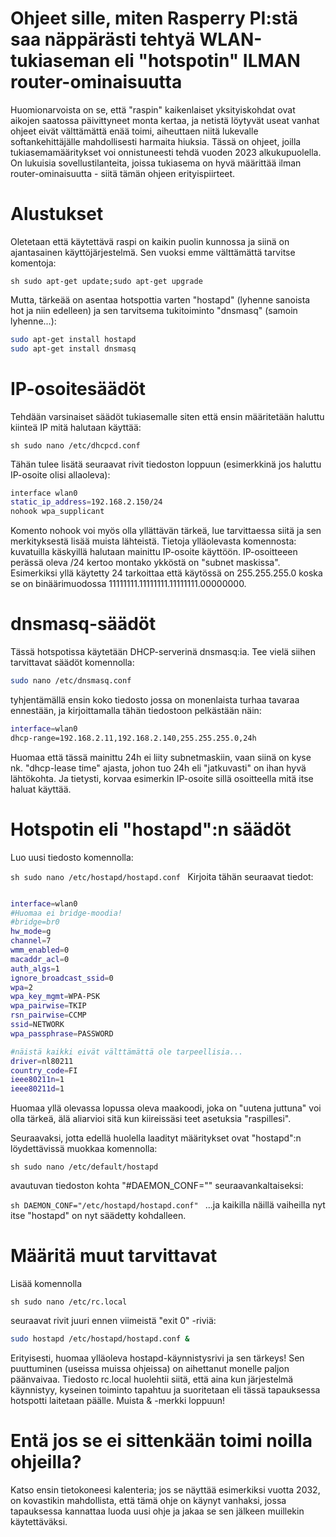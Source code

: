 # Ohjeet sille, miten Rasperry PI:stä saa näppärästi tehtyä WLAN-tukiaseman eli "hotspotin" ILMAN router-ominaisuutta

Huomionarvoista on se, että "raspin" kaikenlaiset yksityiskohdat ovat aikojen saatossa päivittyneet monta kertaa, ja netistä löytyvät useat vanhat ohjeet eivät välttämättä enää toimi, aiheuttaen niitä lukevalle softankehittäjälle mahdollisesti harmaita hiuksia. Tässä on ohjeet, joilla tukiasemamääritykset voi onnistuneesti tehdä vuoden 2023 alkukupuolella. On lukuisia sovellustilanteita, joissa tukiasema on hyvä määrittää ilman router-ominaisuutta - siitä tämän ohjeen erityispiirteet. 

# Alustukset

Oletetaan että käytettävä raspi on kaikin puolin kunnossa ja siinä on ajantasainen käyttöjärjestelmä. Sen vuoksi emme välttämättä tarvitse komentoja: 

`sh
sudo apt-get update;sudo apt-get upgrade
`

Mutta, tärkeää on asentaa hotspottia varten "hostapd" (lyhenne sanoista hot ja niin edelleen) ja sen tarvitsema tukitoiminto "dnsmasq" (samoin lyhenne...):

```sh
sudo apt-get install hostapd
sudo apt-get install dnsmasq
```

# IP-osoitesäädöt

Tehdään varsinaiset säädöt tukiasemalle siten että ensin määritetään haluttu kiinteä IP mitä halutaan käyttää:

`sh
sudo nano /etc/dhcpcd.conf
`

Tähän tulee lisätä seuraavat rivit tiedoston loppuun (esimerkkinä jos haluttu IP-osoite olisi allaoleva): 

```sh
interface wlan0
static_ip_address=192.168.2.150/24
nohook wpa_supplicant
```

Komento nohook voi myös olla yllättävän tärkeä, lue tarvittaessa siitä ja sen merkityksestä lisää muista lähteistä.
Tietoja ylläolevasta komennosta: kuvatuilla käskyillä halutaan mainittu IP-osoite käyttöön. IP-osoitteeen perässä 
oleva /24 kertoo montako ykköstä on "subnet maskissa". Esimerkiksi yllä käytetty 24 tarkoittaa että käytössä 
on 255.255.255.0 koska se on binäärimuodossa 11111111.11111111.11111111.00000000.

# dnsmasq-säädöt

Tässä hotspotissa käytetään DHCP-serverinä dnsmasq:ia. Tee vielä siihen tarvittavat säädöt komennolla:

```sh
sudo nano /etc/dnsmasq.conf
```

tyhjentämällä ensin koko tiedosto jossa on monenlaista turhaa tavaraa ennestään, ja kirjoittamalla tähän tiedostoon pelkästään näin:

```sh
interface=wlan0
dhcp-range=192.168.2.11,192.168.2.140,255.255.255.0,24h
```

Huomaa että tässä mainittu 24h ei liity subnetmaskiin, vaan siinä on kyse nk. "dhcp-lease time" ajasta, johon tuo 24h eli "jatkuvasti"
on ihan hyvä lähtökohta. Ja tietysti, korvaa esimerkin IP-osoite sillä osoitteella mitä itse haluat käyttää. 

# Hotspotin eli "hostapd":n säädöt

Luo uusi tiedosto komennolla:

`sh
sudo nano /etc/hostapd/hostapd.conf
`
Kirjoita tähän seuraavat tiedot:

```sh

interface=wlan0
#Huomaa ei bridge-moodia!
#bridge=br0
hw_mode=g
channel=7
wmm_enabled=0
macaddr_acl=0
auth_algs=1
ignore_broadcast_ssid=0
wpa=2
wpa_key_mgmt=WPA-PSK
wpa_pairwise=TKIP
rsn_pairwise=CCMP
ssid=NETWORK
wpa_passphrase=PASSWORD

#näistä kaikki eivät välttämättä ole tarpeellisia...
driver=nl80211
country_code=FI
ieee80211n=1
ieee80211d=1
```
Huomaa yllä olevassa lopussa oleva maakoodi, joka on "uutena juttuna" voi olla tärkeä, älä aliarvioi sitä kun kiireissäsi teet asetuksia "raspillesi".

Seuraavaksi, jotta edellä huolella laadityt määritykset ovat "hostapd":n löydettävissä muokkaa komennolla:

`sh
sudo nano /etc/default/hostapd
`

avautuvan tiedoston kohta "#DAEMON_CONF="" seuraavankaltaiseksi:

`sh
DAEMON_CONF="/etc/hostapd/hostapd.conf"
`
...ja kaikilla näillä vaiheilla nyt itse "hostapd" on nyt säädetty kohdalleen.

# Määritä muut tarvittavat

Lisää komennolla

`sh
sudo nano /etc/rc.local
`

seuraavat rivit juuri ennen viimeistä "exit 0" -riviä:

```sh
sudo hostapd /etc/hostapd/hostapd.conf &
```

Erityisesti, huomaa ylläoleva hostapd-käynnistysrivi ja sen tärkeys! Sen puuttuminen (useissa muissa ohjeissa) on aihettanut monelle paljon päänvaivaa. Tiedosto rc.local huolehtii siitä, että aina kun järjestelmä käynnistyy, kyseinen toiminto tapahtuu ja suoritetaan eli tässä tapauksessa hotspotti laitetaan päälle. Muista & -merkki loppuun!

# Entä jos se ei sittenkään toimi noilla ohjeilla?

Katso ensin tietokoneesi kalenteria; jos se näyttää esimerkiksi vuotta 2032, on kovastikin mahdollista, että tämä ohje on käynyt vanhaksi, jossa tapauksessa kannattaa luoda uusi ohje ja jakaa se sen jälkeen muillekin käytettäväksi. 
